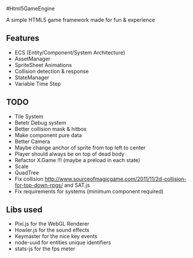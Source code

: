 #Html5GameEngine

A simple HTML5 game framework made for fun & experience

## Features

* ECS (Entity/Component/System Architecture)
* AssetManager
* SpriteSheet Animations
* Collision detection & response
* StateManager
* Variable Time Step

## TODO

* Tile System
* Betetr Debug system
* Better collision mask & hitbox
* Make component pure data
* Better Camera
* Maybe change anchor of sprite from top left to center
* Player should always be on top of dead body
* Refactor X.Game !!! (maybe a preload in each state)
* Scale
* QuadTree
* Fix collision http://www.sourceofmagicgame.com/2011/11/2d-collision-for-top-down-rpgs/ and SAT.js
* Fix requirements for systems (minimum component required)

## Libs used

* Pixi.js for the WebGL Renderer
* Howler.js for the sound effects
* Keymaster for the nice key events
* node-uuid for entities unique identifiers
* stats-js for the fps meter
